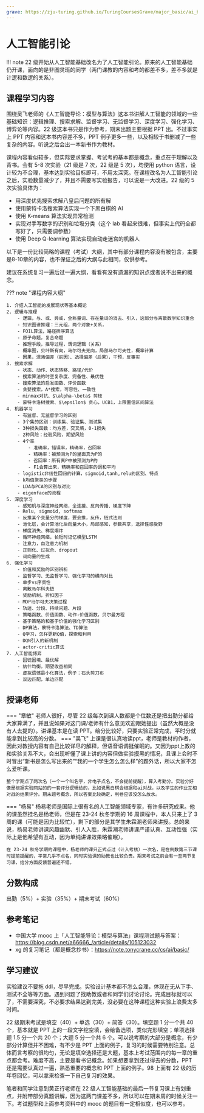 ```yaml
---
grave: https://zju-turing.github.io/TuringCoursesGrave/major_basic/ai_basic/
---
```


# 人工智能引论

!!! note
    22 级开始从人工智能基础改名为了人工智能引论。原来的人工智能基础仍开课，面向的是非图灵班的同学（两门课教的内容和考的都差不多，差不多就是计逻和数逻的关系）。

## 课程学习内容

围绕吴飞老师的《人工智能导论：模型与算法》这本书讲解人工智能的领域的一些基础知识：逻辑推理、搜索求解、监督学习、无监督学习、深度学习、强化学习、博弈论等内容。22 级这本书只是作为参考，期末出题主要根据 PPT 出。不过事实上 PPT 内容和这本书内容差不多，PPT 例子更多一些，以及相较于书删减了一些复杂的内容。听说之后会出一本新书作为教材。

课程内容看似较多，但实际要求掌握、考试考的基本都是概念，重点在于理解以及背书。会有 5-8 次实验（21 级是 7 次，22 级是 5 次），均使用 python 语言，设计较为不合理，基本达到实验目标即可，不用太深究。在课程改名为人工智能引论之后，实验数量减少了，并且不需要写实验报告，可以说是一大改进。22 级的 5 次实验具体为：

- 用深度优先搜索求解八皇后问题的所有解
- 使用蒙特卡洛搜索算法实现一个下黑白棋的 AI
- 使用 K-means 算法实现异常检测
- 实现对手写数字的识别和垃圾分类（这个 lab 看起来很难，但事实上代码全都写好了，只需要调参数） 
- 使用 Deep Q-learning 算法实现自动走迷宫的机器人

以下是一份比较简略的课程（考试）大纲，其中有部分课程内容没有被包含，主要是8-10章的内容，也不保证之后的大纲与此相同，仅供参考。

建议在系统复习一遍后过一遍大纲，看看有没有遗漏的知识点或者说不出来的概念。

??? note "课程内容大纲"

    1. 介绍人工智能的发展现状等基本概论
    2. 逻辑与推理
        - 逻辑，与、或、异或，全称量词、存在量词的消去、引入，这部分与离散数学知识重合
        - 知识图谱推理：三元组，两个对象+关系，
        - FOIL算法，路径排序算法
        - 原子命题，复合命题
        - 推理手段，推导过程，谓词逻辑（关系）
        - 概率图，贝叶斯有向，马尔可夫无向，局部马尔可夫性，概率计算
        - 因果，混淆偏差（前因）、选择偏差（后果），干预，反事实
    3. 搜索求解
        - 状态、动作、状态转移、路径/代价
        - 搜索算法的时空复杂度、完备性、最优性
        - 搜索算法的启发函数、评价函数
        - 贪婪搜索，A*搜索，可容性、一致性
        - minmax对抗、$\alpha-\beta$ 剪枝
        - 蒙特卡洛树搜索、$\epsilon$ 贪心，UCB1，上限置信区间算法
    4. 机器学习
        - 有监督、无监督学习的区别
        - 3个集的区别：训练集、验证集、测试集
        - 3种损失函数：均方差，交叉熵，0-1损失
        - 2种风险：经验风险，期望风险
        - 4个率
            - 准确率，错误率，精确率，召回率
            - 精确率：被预测为P的里面真为P的
            - 召回率：所有真P中被预测为P的
            - F1会算出来，精确率和召回率的调和平均
        - logistic非线性回归的计算，sigmoid,tanh,relu的区别、特点
        - k均值聚类的步骤
        - LDA与PCA的区别与对比
        - eigenface的流程
    5. 深度学习
        - 感知机与深度神经网络，全连接、反向传播、梯度下降
        - Relu, sigmoid, softmax
        - 反推某个变量分的梯度，要会推，反传，链式法则
        - 池化层，会计算池化后向量大小，局部感知，参数共享，选择性感受野
        - 梯度消失、梯度爆炸
        - 循环神经网络，长短时记忆模型LSTM
        - 注意力，自注意力机制
        - 正则化、过拟合、dropout
        - 词向量的生成
    6. 强化学习
        - 价值和奖励的区别辨析
        - 监督学习、无监督学习、强化学习的横向对比
        - 单步vs序贯性
        - 离散马尔科夫链
        - 奖励机制，折扣因子
        - MDP马尔可夫决策过程
        - 轨迹、分段、持续问题、片段
        - 策略函数、价值函数、动作-价值函数，贝尔曼方程
        - 基于策略的和基于价值的强化学习区别
        - DP算法，蒙特卡洛算法、TD算法
        - Q学习，怎样更新Q值，探索和利用
        - DQN引入的新机制
        - actor-critic算法
    7. 人工智能博弈
        - 囚徒困境、最优解
        - 纳什均衡。期望收益相同
        - 虚拟遗憾最小化算法，例子：石头剪刀布
        - 双边匹配，单边匹配

## 授课老师

=== "章敏"
    老师人很好，尽管 22 级每次到课人数都是个位数还是把出勤分都给大家算满了，并且说如果对这门课/老师有什么意见欢迎跟她提出（虽然大概是没有人去提的）。讲课基本是在读 PPT。给分比较好，只要实验正常完成，平时分就能拿到比较高的分数。
=== "吴飞"
    上课是很认真地读ppt，老师是教材的作者，因此对教授内容有自己比较详尽的解释，但语音语调挺催眠的。又因为ppt上教的和实验关系不大，会出现听懂了课上讲的内容但做实验摸黑的情况，且课上会时不时冒出“新书是怎么写出来的”“我的一个学生怎么怎么样”的题外话，所以大家不怎么爱听课。

    整个学期点了两次名（一个一个叫名字，非电子点名，不会提前提醒），算入考勤分。实验分好像是根据实验网站的的一套评分逻辑给的，比如说黑白棋会根据和ai对战，以及学生的作业互相对战的结果评分。期末题考概念，所以答案比较确定，判卷应该没怎么放水。
=== "杨易"
    杨易老师是国际上很有名的人工智能领域专家，有许多研究成果。他的课虽然挂名是杨老师，但是在 23-24 秋冬学期的 16 周课程中，本人只来上了 3 周的课（可能是因为比较忙），剩下的部分是其学生朱霖潮老师来讲授。总的来说，杨易老师讲课风趣幽默、引人入胜，朱霖潮老师讲课严谨认真、互动性强（实际上是他希望有互动，因为单纯讲课效果略催眠）。
    
    在 23-24 秋冬学期的课程中，杨老师的课只正式点过（计入考核）一次名，是在倒数第三节课时提前提醒的，平常几乎不点名，同时实验课的助教也比较负责。期末考试之前会有一至两节复习课，给分方面反馈普遍还不错。

## 分数构成

出勤（5%）+ 实验（35%）+ 期末考试（60%）

## 参考笔记

- 中国大学 mooc 上「人工智能导论：模型与算法」课程测试题与答案：https://blog.csdn.net/a66666_/article/details/105123032
- xg 的复习笔记（都是概念抄书）：https://note.tonycrane.cc/cs/ai/basic/

## 学习建议

实验建议不要拖 ddl，尽早完成。实验设计基本都不怎么合理，体现在无从下手、测试不全等等方面。遇到问题了找助教或者和同学们讨论讨论。完成目标就可以了，不需要深究，不必要求结果达到完美，没必要在这种课程这种实验上浪费太多时间。

22 级期末考试是填空（40）+ 单选（30）+ 简答（30）。填空题 1 分一个共 40 个，基本就是 PPT 上的一段文字挖空填，会给备选项，类似完形填空；单项选择题 1.5 分一个共 20 个；大题 5 分一个共 6 个。可以说考察的大部分是概念，有少部分计算但并不困难，有不少是 PPT 上面的例子，复习的时候需要特别注意。总体而言考察的很均匀，无论是填空选择还是大题，基本上考试范围内的每一章的重点都会考。难度不高，主要是看书记概念。如果想要拿到还过得去的分数，PPT 还是需要认真过一遍，熟悉重要的概念和 PPT 上面的例子。98 上面有 22 级的历年卷回忆，可以拿来检查一下自己复习的效果。

笔者和同学注意到黄正行老师在 22 级人工智能基础的最后一节复习课上有划重点，并附带部分真题讲解，因为这两门课差不多，所以可以在期末周的时候关注一下。考试题型和上面参考资料中的 mooc 的题目有一定相似度，也可以参考。
